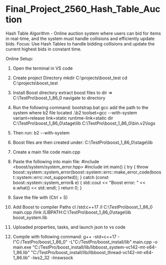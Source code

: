 # Final_Project_2560_Hash_Table_Auction
Hash Table Algorithm - Online auction system where users can bid for items in real-time, and the system must handle collisions and efficiently update bids.
Focus: Use Hash Tables to handle bidding collisions and update the current highest bids in constant time.

Online Setup:
1. Open the terminal in VS code
  
2. Create project Directory
  mkdir C:\projects\boost_test
  cd C:\projects\boost_test

3. Install Boost directory
   extract boost files to dir => C:\TestPro\boost_1_86_0
   navigate to directory

4. Run the following command:
   bootstrap.bat gcc
   add the path to the system where b2 file located
   .\b2 toolset=gcc --with-system variant=release link=static runtime-link=static
dir C:\TestPro\boost_1_86_0\stage\lib
C:\TestPro\boost_1_86_0\bin.v2\logs

5. Then run: b2 --with-system
6. Boost files are then created under: C:\TestPro\boost_1_86_0\stage\lib
7. Create a main file
   code main.cpp
8. Paste the following into main file:
   #include <boost/system/system_error.hpp> #include <iostream> int main() { try { throw boost::system::system_error(boost::system::errc::make_error_code(boost::system::errc::not_supported)); } catch (const boost::system::system_error& e) { std::cout << "Boost error: " << e.what() << std::endl; } return 0; }

9. Save the file with (Ctrl + S)
10. Add Boost to compiler Paths
    cl /std:c++17 /I C:\TestPro\boost_1_86_0 main.cpp /link /LIBPATH:C:\TestPro\boost_1_86_0\stage\lib boost_system.lib

11. Uploaded properties, tasks, and launch json to vs code
12. Compile with following command:
    g++ -std=c++17 -I"C:/TestPro/boost_1_86_0" -L"C:/TestPro/boost_install/lib" main.cpp -o main.exe "C:/TestPro/boost_install/lib/libboost_system-vc142-mt-x64-1_86.lib" "C:/TestPro/boost_install/lib/libboost_thread-vc142-mt-x64-1_86.lib" -lws2_32 -lmswsock
